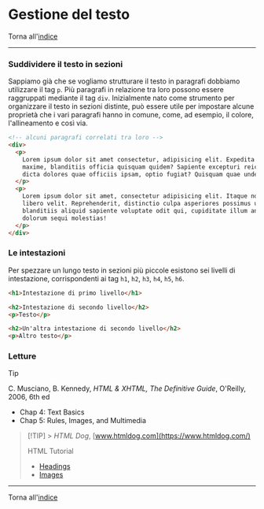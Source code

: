 # Gestione del testo

Torna all'[indice](../toc.md)

---

### Suddividere il testo in sezioni

Sappiamo già che se vogliamo strutturare il testo in paragrafi dobbiamo utilizzare
il tag `p`. Più paragrafi in relazione tra loro possono essere raggruppati mediante
il tag `div`. Inizialmente nato come strumento per organizzare il testo in sezioni
distinte, può essere utile per impostare alcune proprietà che i vari paragrafi hanno in
comune, come, ad esempio, il colore, l'allineamento e così via.

```html
<!-- alcuni paragrafi correlati tra loro -->
<div>
  <p>
    Lorem ipsum dolor sit amet consectetur, adipisicing elit. Expedita aut nam
    maxime, blanditiis officia quisquam quidem? Sapiente excepturi reiciendis
    dicta dolores quae officiis ipsam, optio fugiat? Quisquam quae unde fugiat.
  </p>
  <p>
    Lorem ipsum dolor sit amet, consectetur adipisicing elit. Itaque nostrum
    libero velit. Reprehenderit, distinctio culpa asperiores possimus unde,
    blanditiis aliquid sapiente voluptate odit qui, cupiditate illum animi
    dolorum sequi molestias!
  </p>
</div>
```

### Le intestazioni

Per spezzare un lungo testo in sezioni più piccole esistono sei livelli di
intestazione, corrispondenti ai tag `h1`, `h2`, `h3`, `h4`, `h5`, `h6`.

```html
<h1>Intestazione di primo livello</h1>

<h2>Intestazione di secondo livello</h2>
<p>Testo</p>

<h2>Un'altra intestazione di secondo livello</h2>
<p>Altro testo</p>
```

### Letture

> [!TIP]
> C. Musciano, B. Kennedy, _HTML & XHTML, The Definitive Guide_, O'Reilly, 2006, 6th ed
>
> - Chap 4: Text Basics
> - Chap 5: Rules, Images, and Multimedia

> [!TIP] > _HTML Dog_, [www.htmldog.com](https://www.htmldog.com/)
>
> HTML Tutorial
>
> - [Headings](https://www.htmldog.com/guides/html/beginner/headings/)
> - [Images](https://www.htmldog.com/guides/html/beginner/images/)

---

Torna all'[indice](../toc.md)
